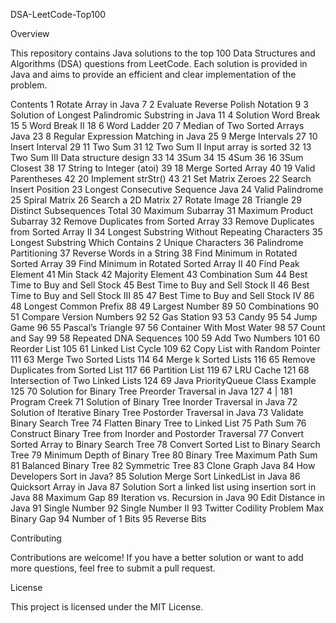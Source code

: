 DSA-LeetCode-Top100

Overview

This repository contains Java solutions to the top 100 Data Structures and Algorithms (DSA) questions from LeetCode. Each solution is provided in Java and aims to provide an efficient and clear implementation of the problem.

Contents
1 Rotate Array in Java 7
2 Evaluate Reverse Polish Notation 9
3 Solution of Longest Palindromic Substring in Java 11
4 Solution Word Break 15
5 Word Break II 18
6 Word Ladder 20
7 Median of Two Sorted Arrays Java 23
8 Regular Expression Matching in Java 25
9 Merge Intervals 27
10 Insert Interval 29
11 Two Sum 31
12 Two Sum II Input array is sorted 32
13 Two Sum III Data structure design 33
14 3Sum 34
15 4Sum 36
16 3Sum Closest 38
17 String to Integer (atoi) 39
18 Merge Sorted Array 40
19 Valid Parentheses 42
20 Implement strStr() 43
21 Set Matrix Zeroes
22 Search Insert Position
23 Longest Consecutive Sequence Java
24 Valid Palindrome
25 Spiral Matrix
26 Search a 2D Matrix
27 Rotate Image
28 Triangle
29 Distinct Subsequences Total
30 Maximum Subarray
31 Maximum Product Subarray
32 Remove Duplicates from Sorted Array
33 Remove Duplicates from Sorted Array II
34 Longest Substring Without Repeating Characters
35 Longest Substring Which Contains 2 Unique Characters
36 Palindrome Partitioning
37 Reverse Words in a String
38 Find Minimum in Rotated Sorted Array
39 Find Minimum in Rotated Sorted Array II
40 Find Peak Element
41 Min Stack
42 Majority Element
43 Combination Sum
44 Best Time to Buy and Sell Stock
45 Best Time to Buy and Sell Stock II
46 Best Time to Buy and Sell Stock III 85
47 Best Time to Buy and Sell Stock IV 86
48 Longest Common Prefix 88
49 Largest Number 89
50 Combinations 90
51 Compare Version Numbers 92
52 Gas Station 93
53 Candy 95
54 Jump Game 96
55 Pascal’s Triangle 97
56 Container With Most Water 98
57 Count and Say 99
58 Repeated DNA Sequences 100
59 Add Two Numbers 101
60 Reorder List 105
61 Linked List Cycle 109
62 Copy List with Random Pointer 111
63 Merge Two Sorted Lists 114
64 Merge k Sorted Lists 116
65 Remove Duplicates from Sorted List 117
66 Partition List 119
67 LRU Cache 121
68 Intersection of Two Linked Lists 124
69 Java PriorityQueue Class Example 125
70 Solution for Binary Tree Preorder Traversal in Java 127
  4 | 181 Program Creek
  71 Solution of Binary Tree Inorder Traversal in Java
72 Solution of Iterative Binary Tree Postorder Traversal in Java
73 Validate Binary Search Tree
74 Flatten Binary Tree to Linked List
75 Path Sum
76 Construct Binary Tree from Inorder and Postorder Traversal
77 Convert Sorted Array to Binary Search Tree
78 Convert Sorted List to Binary Search Tree
79 Minimum Depth of Binary Tree
80 Binary Tree Maximum Path Sum
81 Balanced Binary Tree
82 Symmetric Tree
83 Clone Graph Java
84 How Developers Sort in Java?
85 Solution Merge Sort LinkedList in Java
86 Quicksort Array in Java
87 Solution Sort a linked list using insertion sort in Java
88 Maximum Gap
89 Iteration vs. Recursion in Java
90 Edit Distance in Java
91 Single Number
92 Single Number II
93 Twitter Codility Problem Max Binary Gap
94 Number of 1 Bits
95 Reverse Bits


Contributing

Contributions are welcome! If you have a better solution or want to add more questions, feel free to submit a pull request.

License

This project is licensed under the MIT License.
